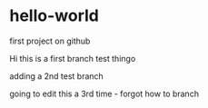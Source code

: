 # hello-world
first project on github

Hi this is a first branch test thingo


adding a 2nd test branch


going to edit this a 3rd time - forgot how to branch
